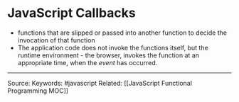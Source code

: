 # JavaScript Callbacks 
- functions that are slipped or passed into another function to decide the invocation of that function
- The application code does not invoke the functions itself, but the runtime environment - the browser, invokes the function at an appropriate time, when the _event_ has occurred.
---
Source:
Keywords: #javascript 
Related: [[JavaScript Functional Programming MOC]]